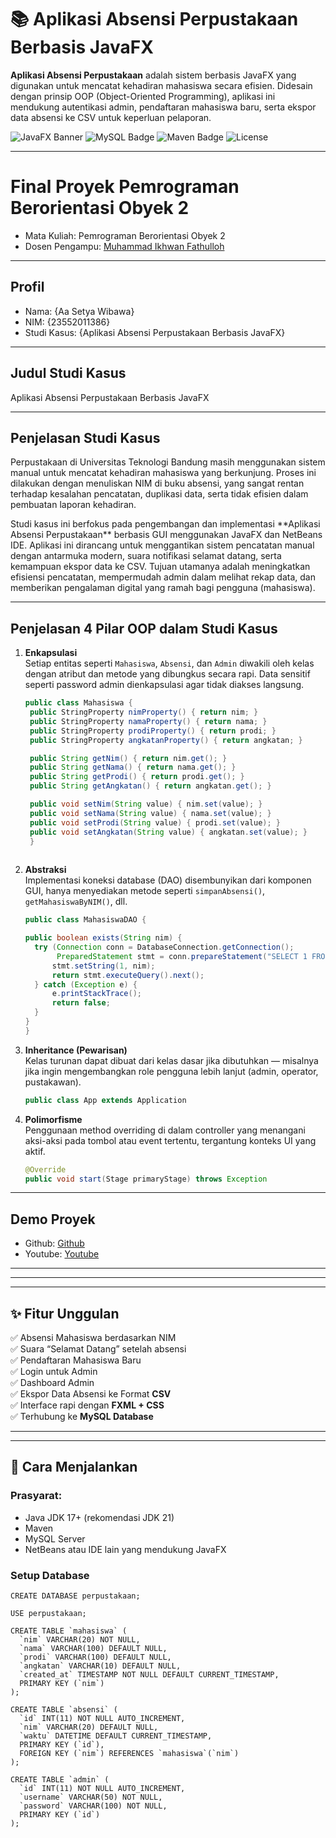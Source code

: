 # 📚 Aplikasi Absensi Perpustakaan Berbasis JavaFX

**Aplikasi Absensi Perpustakaan** adalah sistem berbasis JavaFX yang digunakan untuk mencatat kehadiran mahasiswa secara efisien. Didesain dengan prinsip OOP (Object-Oriented Programming), aplikasi ini mendukung autentikasi admin, pendaftaran mahasiswa baru, serta ekspor data absensi ke CSV untuk keperluan pelaporan.

![JavaFX Banner](https://img.shields.io/badge/JavaFX-UI-orange)
![MySQL Badge](https://img.shields.io/badge/MySQL-Database-blue)
![Maven Badge](https://img.shields.io/badge/Maven-Build%20Tool-red)
![License](https://img.shields.io/badge/License-MIT-green)

---

# Final Proyek Pemrograman Berorientasi Obyek 2
<ul>
  <li>Mata Kuliah: Pemrograman Berorientasi Obyek 2</li>
  <li>Dosen Pengampu: <a href="https://github.com/Muhammad-Ikhwan-Fathulloh">Muhammad Ikhwan Fathulloh</a></li>
</ul>

---

## Profil

<ul>
  <li>Nama: {Aa Setya Wibawa}</li>
  <li>NIM: {23552011386}</li>
  <li>Studi Kasus: {Aplikasi Absensi Perpustakaan Berbasis JavaFX}</li>
</ul>

---

## Judul Studi Kasus
<p>Aplikasi Absensi Perpustakaan Berbasis JavaFX</p>


---

## Penjelasan Studi Kasus

<p>
  Perpustakaan di Universitas Teknologi Bandung masih menggunakan sistem manual untuk mencatat kehadiran mahasiswa yang berkunjung. Proses ini dilakukan dengan menuliskan NIM di buku absensi, yang sangat rentan terhadap kesalahan pencatatan, duplikasi data, serta tidak efisien dalam pembuatan laporan kehadiran.
</p>
<p>
  Studi kasus ini berfokus pada pengembangan dan implementasi **Aplikasi Absensi Perpustakaan** berbasis GUI menggunakan JavaFX dan NetBeans IDE. Aplikasi ini dirancang untuk menggantikan sistem pencatatan manual dengan antarmuka modern, suara notifikasi selamat datang, serta kemampuan ekspor data ke CSV. Tujuan utamanya adalah meningkatkan efisiensi pencatatan, mempermudah admin dalam melihat rekap data, dan memberikan pengalaman digital yang ramah bagi pengguna (mahasiswa).
</p>

---

## Penjelasan 4 Pilar OOP dalam Studi Kasus
1. **Enkapsulasi**  
   Setiap entitas seperti `Mahasiswa`, `Absensi`, dan `Admin` diwakili oleh kelas dengan atribut dan metode yang dibungkus secara rapi. Data sensitif seperti password admin dienkapsulasi agar tidak diakses langsung.
   ```java
   public class Mahasiswa {
    public StringProperty nimProperty() { return nim; }
    public StringProperty namaProperty() { return nama; }
    public StringProperty prodiProperty() { return prodi; }
    public StringProperty angkatanProperty() { return angkatan; }

    public String getNim() { return nim.get(); }
    public String getNama() { return nama.get(); }
    public String getProdi() { return prodi.get(); }
    public String getAngkatan() { return angkatan.get(); }

    public void setNim(String value) { nim.set(value); }
    public void setNama(String value) { nama.set(value); }
    public void setProdi(String value) { prodi.set(value); }
    public void setAngkatan(String value) { angkatan.set(value); }
    }
  
3. **Abstraksi**  
   Implementasi koneksi database (DAO) disembunyikan dari komponen GUI, hanya menyediakan metode seperti `simpanAbsensi()`, `getMahasiswaByNIM()`, dll.
      ```java
      public class MahasiswaDAO {

    public boolean exists(String nim) {
        try (Connection conn = DatabaseConnection.getConnection();
             PreparedStatement stmt = conn.prepareStatement("SELECT 1 FROM mahasiswa WHERE nim=?")) {
            stmt.setString(1, nim);
            return stmt.executeQuery().next();
        } catch (Exception e) {
            e.printStackTrace();
            return false;
        }
      }
    }


5. **Inheritance (Pewarisan)**  
   Kelas turunan dapat dibuat dari kelas dasar jika dibutuhkan — misalnya jika ingin mengembangkan role pengguna lebih lanjut (admin, operator, pustakawan).
   ```java
   public class App extends Application


7. **Polimorfisme**  
   Penggunaan method overriding di dalam controller yang menangani aksi-aksi pada tombol atau event tertentu, tergantung konteks UI yang aktif.
      ```java
      @Override
      public void start(Stage primaryStage) throws Exception


---

## Demo Proyek

<ul>
  <li>Github: <a href="https://github.com/asetyaw/UAS_PBO2_TIFRP23CNSA_23552011386">Github</a></li>
  <li>Youtube: <a href="">Youtube</a></li>
</ul>

---



---



---
## ✨ Fitur Unggulan

✅ Absensi Mahasiswa berdasarkan NIM  
✅ Suara “Selamat Datang” setelah absensi  
✅ Pendaftaran Mahasiswa Baru  
✅ Login untuk Admin  
✅ Dashboard Admin  
✅ Ekspor Data Absensi ke Format **CSV**  
✅ Interface rapi dengan **FXML + CSS**  
✅ Terhubung ke **MySQL Database**

---


---

## 🚀 Cara Menjalankan

### Prasyarat:
- Java JDK 17+ (rekomendasi JDK 21)
- Maven
- MySQL Server
- NetBeans atau IDE lain yang mendukung JavaFX

### Setup Database
```sq
CREATE DATABASE perpustakaan;

USE perpustakaan;

CREATE TABLE `mahasiswa` (
  `nim` VARCHAR(20) NOT NULL,
  `nama` VARCHAR(100) DEFAULT NULL,
  `prodi` VARCHAR(100) DEFAULT NULL,
  `angkatan` VARCHAR(10) DEFAULT NULL,
  `created_at` TIMESTAMP NOT NULL DEFAULT CURRENT_TIMESTAMP,
  PRIMARY KEY (`nim`)
);

CREATE TABLE `absensi` (
  `id` INT(11) NOT NULL AUTO_INCREMENT,
  `nim` VARCHAR(20) DEFAULT NULL,
  `waktu` DATETIME DEFAULT CURRENT_TIMESTAMP,
  PRIMARY KEY (`id`),
  FOREIGN KEY (`nim`) REFERENCES `mahasiswa`(`nim`)
);

CREATE TABLE `admin` (
  `id` INT(11) NOT NULL AUTO_INCREMENT,
  `username` VARCHAR(50) NOT NULL,
  `password` VARCHAR(100) NOT NULL,
  PRIMARY KEY (`id`)
);


